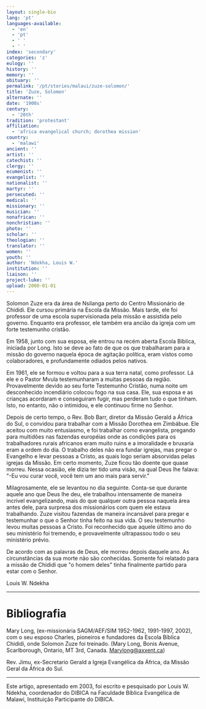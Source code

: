 ```yaml
---
layout: single-bio
lang: 'pt'
languages-available:
  - 'en'
  - 'pt'
  - ' '
  - ' '
index: 'secondary'
categories: 'z'
eulogy: ''
history: ''
memory: ''
obituary: ''
permalink: '/pt/stories/malaui/zuze-solomon/'
title: 'Zuze, Solomon'
alternate: ''
date: '1900s'
century:
  - '20th'
tradition: 'protestant'
affiliation:
  - 'africa evangelical church; dorothea mission'
country:
  - 'malawi'
ancient: ''
artist: ''
catechist: ''
clergy: ''
ecumenist: ''
evangelist: ''
nationalist: ''
martyr: ''
persecuted: ''
medical: ''
missionary: ''
musician: ''
nonafrican: ''
nonchristian: ''
photo: ''
scholar: ''
theologian: ''
translator: ''
women: ''
youth: ''
author: 'Ndekha, Louis W.'
institution: ''
liaison: ''
project-luke: ''
upload: 2000-01-01
---
```



Solomon Zuze era da área de Nsilanga perto do Centro Missionário de Chididi. Ele cursou primária na Escola da Missão. Mais tarde, ele foi professor de uma escola supervisionada pela missão e assistida pelo governo. Enquanto era professor, ele também era ancião da igreja com um forte testemunho cristão.

Em 1958, junto com sua esposa, ele entrou na recém aberta Escola Bíblica, iniciada por Long. Isto se deve ao fato de que os que trabalharam para a missão do governo naquela época de agitação política, eram vistos como colaboradores, e profundamente odiados pelos nativos.

Em 1961, ele se formou e voltou para a sua terra natal, como professor. Lá ele e o Pastor Mvula testemunharam a muitas pessoas da região. Provavelmente devido ao seu forte Testemunho Cristão, numa noite um desconhecido incendiário colocou fogo na sua casa. Ele, sua esposa e as crianças acordaram e conseguiram fugir, mas perderam tudo o que tinham. Isto, no entanto, não o intimidou, e ele continuou firme no Senhor.

Depois de certo tempo, o Rev. Bob Barr, diretor da Missão Gerald a África do Sul, o convidou para trabalhar com a Missão Dorothea em Zimbábue. Ele aceitou com muito entusiasmo, e foi trabalhar como evangelista, pregando para multidões nas fazendas européias onde as condições para os trabalhadores rurais africanos eram muito ruins e a imoralidade e bruxaria eram a ordem do dia. O trabalho deles não era fundar igrejas, mas pregar o Evangelho e levar pessoas a Cristo, as quais logo seriam absorvidas pelas igrejas da Missão. Em certo momento, Zuze ficou tão doente que quase morreu. Nessa ocasião, ele dizia ter tido uma visão, na qual Deus lhe falava: "-Eu vou curar você, você tem um ano mais para servir."

Milagrosamente, ele se levantou no dia seguinte. Conta-se que durante aquele ano que Deus lhe deu, ele trabalhou intensamente de maneira incrível evangelizando, mais do que qualquer outra pessoa naquela área antes dele, para surpresa dos missionários com quem ele estava trabalhando. Zuze visitou fazendas de maneira incansável para pregar e testemunhar o que o Senhor tinha feito na sua vida. O seu testemunho levou muitas pessoas a Cristo. Foi reconhecido que aquele último ano do seu ministério foi tremendo, e provavelmente ultrapassou todo o seu ministério prévio.

De acordo com as palavras de Deus, ele morreu depois daquele ano. As circunstâncias da sua morte não são conhecidas. Somente foi relatado para a missão de Chididi que "o homem deles"  tinha finalmente partido para estar com o Senhor.

Louis W. Ndekha

---

# Bibliografia

Mary Long, (ex-missionária SAGM/AEF/SIM 1952-1962, 1991-1997, 2002), com o seu esposo Charles, pioneiros e fundadores da Escola Bíblica Chididi, onde Solomon Zuze foi treinado. (Mary Long, Bonis Avenue, Scarlborough, Ontario, MT 3rd, Canada. Marylong@axxent.ca)

Rev. Jimu, ex-Secretario Gerald a Igreja Evangélica da África, da Missão Geral da África do Sul.

---

Este artigo, apresentado em 2003, foi escrito e pesquisado por Louis W. Ndekha, coordenador do DIBICA na Faculdade Bíblica Evangélica de Malawi, Instituição Participante do DIBICA.